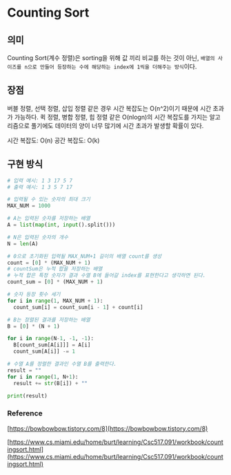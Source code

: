 # Counting Sort

## 의미

Counting Sort(계수 정렬)은 sorting을 위해 값 끼리 비교를 하는 것이 아닌, `배열의 사이즈를 n으로 만들어 등장하는 수에 해당하는 index에 1씩을 더해주는 방식`이다.

## 장점

버블 정렬, 선택 정렬, 삽입 정렬 같은 경우 시간 복잡도는 O(n^2)이기 때문에 시간 초과가 가능하다.
퀵 정렬, 병합 정렬, 힙 정렬 같은 O(nlogn)의 시간 복잡도를 가지는 알고리즘으로 풀기에도 데이터의 양이 너무 많기에 시간 초과가 발생할 확률이 있다.

시간 복잡도: O(n)
공간 복잡도: O(k)

## 구현 방식

```py
# 입력 예시: 1 3 17 5 7
# 출력 예시: 1 3 5 7 17

# 입력될 수 있는 숫자의 최대 크기
MAX_NUM = 1000

# A는 입력된 숫자를 저장하는 배열
A = list(map(int, input().split()))

# N은 입력된 숫자의 개수
N = len(A)

# 0으로 초기화된 입력될 MAX_NUM+1 길이의 배열 count를 생성
count = [0] * (MAX_NUM + 1)
# countSum은 누적 합을 저장하는 배열
# 누적 합은 특정 숫자가 결과 수열 B에 들어갈 index를 표현한다고 생각하면 된다.
count_sum = [0] * (MAX_NUM + 1)

# 숫자 등장 횟수 세기
for i in range(1, MAX_NUM + 1):
  count_sum[i] = count_sum[i - 1] + count[i]

# B는 정렬된 결과를 저장하는 배열
B = [0] * (N + 1)

for i in range(N-1, -1, -1):
  B[count_sum[A[i]]] = A[i]
  count_sum[A[i]] -= 1

# 수열 A를 정렬한 결과인 수열 B를 출력한다.
result = ""
for i in range(1, N+1):
  result += str(B[i]) + ""

print(result)
```

### Reference

[https://bowbowbow.tistory.com/8](https://bowbowbow.tistory.com/8)

[https://www.cs.miami.edu/home/burt/learning/Csc517.091/workbook/countingsort.html](https://www.cs.miami.edu/home/burt/learning/Csc517.091/workbook/countingsort.html)
